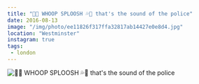 ```yaml
---
title: "🚨💦 WHOOP SPLOOSH 💦🚨 that's the sound of the police"
date: 2016-08-13
image: "/img/photo/ee11826f317ffa32817ab14427e0e8d4.jpg"
location: "Westminster"
instagram: true
tags:
 - london
---
```


![🚨💦 WHOOP SPLOOSH 💦🚨 that's the sound of the police](/img/photo/ee11826f317ffa32817ab14427e0e8d4.jpg)
